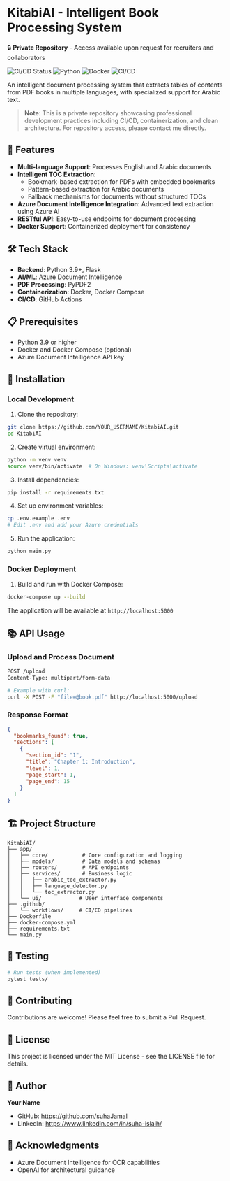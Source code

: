 # KitabiAI - Intelligent Book Processing System

🔒 **Private Repository** - Access available upon request for recruiters and collaborators

![CI/CD Status](https://github.com/suhaJamal/KitabiAI/workflows/CI-CD/badge.svg)
![Python](https://img.shields.io/badge/python-3.11-blue.svg)
![Docker](https://img.shields.io/badge/docker-enabled-blue.svg)
![CI/CD](https://img.shields.io/badge/CI/CD-GitHub_Actions-success.svg)

An intelligent document processing system that extracts tables of contents from PDF books in multiple languages, with specialized support for Arabic text.

> **Note**: This is a private repository showcasing professional development practices including CI/CD, containerization, and clean architecture. For repository access, please contact me directly.

## 🚀 Features

- **Multi-language Support**: Processes English and Arabic documents
- **Intelligent TOC Extraction**: 
  - Bookmark-based extraction for PDFs with embedded bookmarks
  - Pattern-based extraction for Arabic documents
  - Fallback mechanisms for documents without structured TOCs
- **Azure Document Intelligence Integration**: Advanced text extraction using Azure AI
- **RESTful API**: Easy-to-use endpoints for document processing
- **Docker Support**: Containerized deployment for consistency

## 🛠️ Tech Stack

- **Backend**: Python 3.9+, Flask
- **AI/ML**: Azure Document Intelligence
- **PDF Processing**: PyPDF2
- **Containerization**: Docker, Docker Compose
- **CI/CD**: GitHub Actions

## 📋 Prerequisites

- Python 3.9 or higher
- Docker and Docker Compose (optional)
- Azure Document Intelligence API key

## 🔧 Installation

### Local Development

1. Clone the repository:
```bash
git clone https://github.com/YOUR_USERNAME/KitabiAI.git
cd KitabiAI
```

2. Create virtual environment:
```bash
python -m venv venv
source venv/bin/activate  # On Windows: venv\Scripts\activate
```

3. Install dependencies:
```bash
pip install -r requirements.txt
```

4. Set up environment variables:
```bash
cp .env.example .env
# Edit .env and add your Azure credentials
```

5. Run the application:
```bash
python main.py
```

### Docker Deployment

1. Build and run with Docker Compose:
```bash
docker-compose up --build
```

The application will be available at `http://localhost:5000`

## 📚 API Usage

### Upload and Process Document

```bash
POST /upload
Content-Type: multipart/form-data

# Example with curl:
curl -X POST -F "file=@book.pdf" http://localhost:5000/upload
```

### Response Format

```json
{
  "bookmarks_found": true,
  "sections": [
    {
      "section_id": "1",
      "title": "Chapter 1: Introduction",
      "level": 1,
      "page_start": 1,
      "page_end": 15
    }
  ]
}
```

## 🏗️ Project Structure

```
KitabiAI/
├── app/
│   ├── core/           # Core configuration and logging
│   ├── models/         # Data models and schemas
│   ├── routers/        # API endpoints
│   ├── services/       # Business logic
│   │   ├── arabic_toc_extractor.py
│   │   ├── language_detector.py
│   │   └── toc_extractor.py
│   └── ui/            # User interface components
├── .github/
│   └── workflows/     # CI/CD pipelines
├── Dockerfile
├── docker-compose.yml
├── requirements.txt
└── main.py
```

## 🧪 Testing

```bash
# Run tests (when implemented)
pytest tests/
```

## 🤝 Contributing

Contributions are welcome! Please feel free to submit a Pull Request.

## 📝 License

This project is licensed under the MIT License - see the LICENSE file for details.

## 👤 Author

**Your Name**
- GitHub: https://github.com/suhaJamal
- LinkedIn: https://www.linkedin.com/in/suha-islaih/

## 🙏 Acknowledgments

- Azure Document Intelligence for OCR capabilities
- OpenAI for architectural guidance
